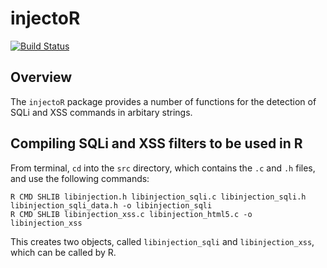 # injectoR

[![Build Status](https://travis-ci.com/O1sims/injectoR.svg?branch=master)](https://travis-ci.com/O1sims/injectoR)

## Overview

The `injectoR` package provides a number of functions for the detection of SQLi and XSS commands in arbitary strings.

## Compiling SQLi and XSS filters to be used in R

From terminal, `cd` into the `src` directory, which contains the `.c` and `.h` files, and use the following commands:
```
R CMD SHLIB libinjection.h libinjection_sqli.c libinjection_sqli.h libinjection_sqli_data.h -o libinjection_sqli
R CMD SHLIB libinjection_xss.c libinjection_html5.c -o libinjection_xss
```
This creates two objects, called `libinjection_sqli` and `libinjection_xss`, which can be called by R.

